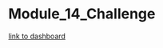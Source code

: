 # Module_14_Challenge

[link to dashboard](https://public.tableau.com/app/profile/janak.patel1395/viz/NYC_CitiBike_Analysis_16465772785720/UserTripsbyGenderbyWeekday)
